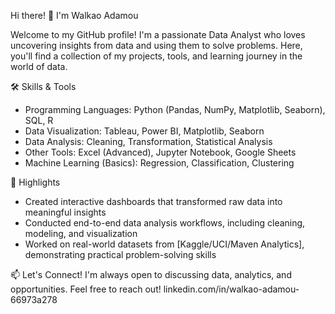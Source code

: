 Hi there! 👋 I'm Walkao Adamou

Welcome to my GitHub profile! I'm a passionate Data Analyst who loves uncovering insights from data and using them to solve problems. Here, you'll find a collection of my projects, tools, and learning journey in the world of data.

🛠️ Skills & Tools
   * Programming Languages: Python (Pandas, NumPy, Matplotlib, Seaborn), SQL, R
   * Data Visualization: Tableau, Power BI, Matplotlib, Seaborn
   * Data Analysis: Cleaning, Transformation, Statistical Analysis
   * Other Tools: Excel (Advanced), Jupyter Notebook, Google Sheets
   * Machine Learning (Basics): Regression, Classification, Clustering

🌟 Highlights
   * Created interactive dashboards that transformed raw data into meaningful insights
   * Conducted end-to-end data analysis workflows, including cleaning, modeling, and visualization
   * Worked on real-world datasets from [Kaggle/UCI/Maven Analytics], demonstrating practical problem-solving skills
     
📫 Let's Connect!
I'm always open to discussing data, analytics, and opportunities. Feel free to reach out!
    linkedin.com/in/walkao-adamou-66973a278

<!---
w-alkao/w-alkao is a ✨ special ✨ repository because its `README.md` (this file) appears on your GitHub profile.
You can click the Preview link to take a look at your changes.
--->
